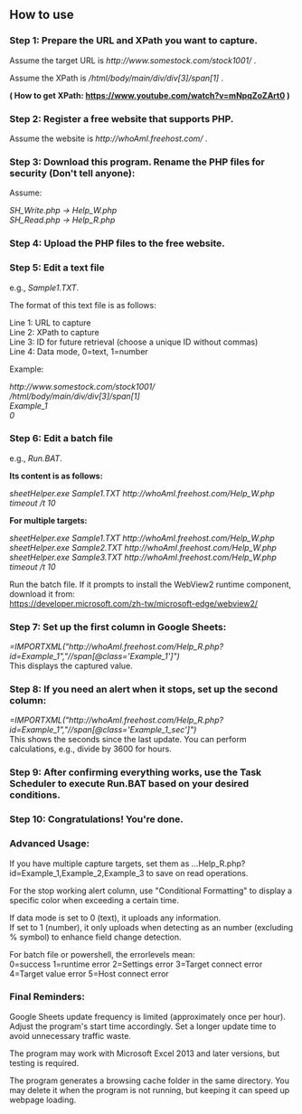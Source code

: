 ## How to use

### Step 1: Prepare the URL and XPath you want to capture.

Assume the target URL is _ht<span>tp://www<span>.somestock<span>.com/stock1001/_ .

Assume the XPath is _/html/body/main/div/div\[3\]/span\[1\]_ .

**( How to get XPath: https://www.youtube.com/watch?v=mNpqZoZArt0 )**

### Step 2: Register a free website that supports PHP.

Assume the website is _ht<span>tp://whoAmI<span>.freehost<span>.com/_ .

### Step 3: Download this program. Rename the PHP files for security (Don't tell anyone):

Assume:

_SH\_Write.php -> Help\_W.php_  
_SH\_Read.php -> Help\_R.php_

### Step 4: Upload the PHP files to the free website.

### Step 5: Edit a text file

e.g., _Sample1.TXT_.

The format of this text file is as follows:

Line 1: URL to capture  
Line 2: XPath to capture  
Line 3: ID for future retrieval (choose a unique ID without commas)  
Line 4: Data mode, 0=text, 1=number  
  
Example:

_ht<span>tp://www<span>.somestock<span>.com/stock1001/_  
_/html/body/main/div/div\[3\]/span\[1\]_  
_Example\_1_  
_0_

### Step 6: Edit a batch file

e.g., _Run.BAT_.

**Its content is as follows:**

_sheetHelper.exe Sample1.TXT ht<span>tp://whoAmI<span>.freehost<span>.com/Help_W.php_  
_timeout /t 10_

**For multiple targets:**

_sheetHelper.exe Sample1.TXT ht<span>tp://whoAmI<span>.freehost<span>.com/Help_W.php_  
_sheetHelper.exe Sample2.TXT ht<span>tp://whoAmI<span>.freehost<span>.com/Help_W.php_  
_sheetHelper.exe Sample3.TXT ht<span>tp://whoAmI<span>.freehost<span>.com/Help_W.php_  
_timeout /t 10_

Run the batch file. If it prompts to install the WebView2 runtime component, download it from:  
https://developer.microsoft.com/zh-tw/microsoft-edge/webview2/

### Step 7: Set up the first column in Google Sheets:

_\=IMPORTXML("ht<span>tp://whoAmI<span>.freehost<span>.com/Help_R.php?id=Example_1","//span[@class='Example_1']")_  
This displays the captured value.

### Step 8: If you need an alert when it stops, set up the second column:

_\=IMPORTXML("ht<span>tp://whoAmI.freehost.com/Help_R.php?id=Example_1","//span[@class='Example_1_sec']")_  
This shows the seconds since the last update. You can perform calculations, e.g., divide by 3600 for hours.

### Step 9: After confirming everything works, use the Task Scheduler to execute Run.BAT based on your desired conditions.

### Step 10: Congratulations! You're done.

### Advanced Usage:

If you have multiple capture targets, set them as …Help\_R.php?id=Example\_1,Example\_2,Example\_3 to save on read operations.

For the stop working alert column, use "Conditional Formatting" to display a specific color when exceeding a certain time.

If data mode is set to 0 (text), it uploads any information.  
If set to 1 (number), it only uploads when detecting as an number (excluding % symbol) to enhance field change detection.

For batch file or powershell, the errorlevels mean:  
0=success  1=runtime error  2=Settings error 3=Target connect error  4=Target value error  5=Host connect error

### Final Reminders:

Google Sheets update frequency is limited (approximately once per hour). Adjust the program's start time accordingly. Set a longer update time to avoid unnecessary traffic waste.

The program may work with Microsoft Excel 2013 and later versions, but testing is required.

The program generates a browsing cache folder in the same directory. You may delete it when the program is not running, but keeping it can speed up webpage loading.
